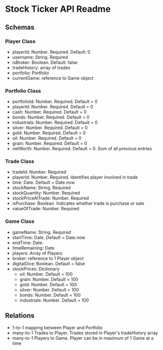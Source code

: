 # Stock Ticker API Readme

## Schemas

### Player Class

+ playerId: Number. Required. Default: 0
+ username: String. Required
+ isBroker: Boolean. Default: false
+ tradeHistory: array of trades
+ portfolio: Portfolio
+ currentGame: reference to Game object

### Portfolio Class

+ portfolioId: Number. Required. Default = 0
+ playerId: Number. Required. Default = 0
+ cash: Number. Required. Default = 0
+ bonds: Number. Required. Default = 0
+ industrials: Number. Required. Default = 0
+ silver: Number. Required. Default = 0
+ gold: Number. Required. Default = 0
+ oil: Number. Required. Default = 0
+ grain: Number. Required. Default = 0
+ netWorth: Number. Required. Default = 0. Sum of all previous entries

### Trade Class

+ tradeId: Number. Required
+ playerId: Number. Required. Identifies player involved in trade
+ time: Date. Default = Date.now
+ stockName: String. Required
+ stockQuantity: Number. Required
+ stockPriceAtTrade: Number. Required
+ isPurchase: Boolean. Indicates whether trade is purchase or sale
+ valueOfTrade: Number. Required

### Game Class

+ gameName: String. Required
+ startTime: Date. Default = Date.now
+ endTime: Date.
+ timeRemaining: Date
+ players: Array of Players
+ broker: reference to 1 Player object
+ digitalDice: Boolean. Default = false
+ stockPrices: Dictionary
    - oil: Number. Default = 100
    - grain: Number. Default = 100
    - gold: Number. Default = 100
    - silver: Number. Default = 100
    - bonds: Number. Default = 100
    - industrials: Number. Default = 100

## Relations

+ 1-to-1 mapping between Player and Portfolio
+ many-to-1 Trades to Player. Trades stored in Player's tradeHistory array
+ many-to-1 Players to Game. Player can be in maximum of 1 Game at a time